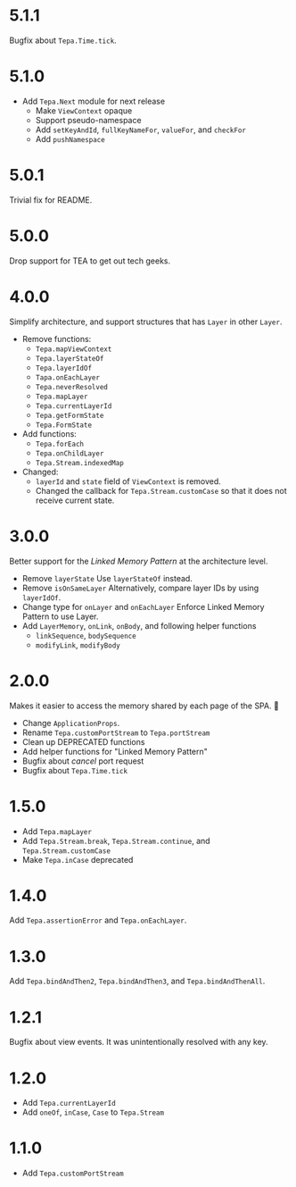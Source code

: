 # 5.1.1

Bugfix about `Tepa.Time.tick`.

# 5.1.0

- Add `Tepa.Next` module for next release
  - Make `ViewContext` opaque
  - Support pseudo-namespace
  - Add `setKeyAndId`, `fullKeyNameFor`, `valueFor`, and `checkFor`
  - Add `pushNamespace`

# 5.0.1

Trivial fix for README.

# 5.0.0

Drop support for TEA to get out tech geeks.

# 4.0.0

Simplify architecture, and support structures that has `Layer` in other `Layer`.

- Remove functions:
  - `Tepa.mapViewContext`
  - `Tepa.layerStateOf`
  - `Tepa.layerIdOf`
  - `Tapa.onEachLayer`
  - `Tepa.neverResolved`
  - `Tepa.mapLayer`
  - `Tepa.currentLayerId`
  - `Tepa.getFormState`
  - `Tepa.FormState`
- Add functions:
  - `Tepa.forEach`
  - `Tepa.onChildLayer`
  - `Tepa.Stream.indexedMap`
- Changed:
  - `layerId` and `state` field of `ViewContext` is removed.
  - Changed the callback for `Tepa.Stream.customCase` so that it does not receive current state.

# 3.0.0

Better support for the _Linked Memory Pattern_ at the architecture level.

- Remove `layerState`
  Use `layerStateOf` instead.
- Remove `isOnSameLayer`
  Alternatively, compare layer IDs by using `layerIdOf`.
- Change type for `onLayer` and `onEachLayer`
  Enforce Linked Memory Pattern to use Layer.
- Add `LayerMemory`, `onLink`, `onBody`, and following helper functions
  - `linkSequence`, `bodySequence`
  - `modifyLink`, `modifyBody`

# 2.0.0

Makes it easier to access the memory shared by each page of the SPA. 🎉

- Change `ApplicationProps`.
- Rename `Tepa.customPortStream` to `Tepa.portStream`
- Clean up DEPRECATED functions
- Add helper functions for "Linked Memory Pattern"
- Bugfix about _cancel_ port request
- Bugfix about `Tepa.Time.tick`

# 1.5.0

- Add `Tepa.mapLayer`
- Add `Tepa.Stream.break`, `Tepa.Stream.continue`, and `Tepa.Stream.customCase`
- Make `Tepa.inCase` deprecated

# 1.4.0

Add `Tepa.assertionError` and `Tepa.onEachLayer`.

# 1.3.0

Add `Tepa.bindAndThen2`, `Tepa.bindAndThen3`, and `Tepa.bindAndThenAll`.

# 1.2.1

Bugfix about view events. It was unintentionally resolved with any key.

# 1.2.0

- Add `Tepa.currentLayerId`
- Add `oneOf`, `inCase`, `Case` to `Tepa.Stream`

# 1.1.0

- Add `Tepa.customPortStream`

